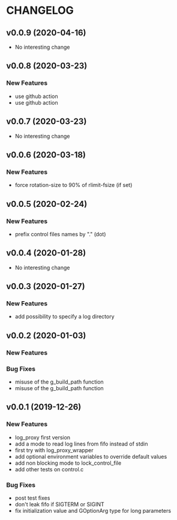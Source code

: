 # CHANGELOG



## v0.0.9 (2020-04-16)

- No interesting change


## v0.0.8 (2020-03-23)

### New Features
- use github action
- use github action






## v0.0.7 (2020-03-23)

- No interesting change


## v0.0.6 (2020-03-18)

### New Features
- force rotation-size to 90% of rlimit-fsize (if set)






## v0.0.5 (2020-02-24)

### New Features
- prefix control files names by "." (dot)






## v0.0.4 (2020-01-28)

- No interesting change


## v0.0.3 (2020-01-27)

### New Features
- add possibility to specify a log directory






## v0.0.2 (2020-01-03)

### New Features


### Bug Fixes
- misuse of the g_build_path function
- misuse of the g_build_path function





## v0.0.1 (2019-12-26)

### New Features
- log_proxy first version
- add a mode to read log lines from fifo instead of stdin
- first try with log_proxy_wrapper
- add optional environment variables to override default values
- add non blocking mode to lock_control_file
- add other tests on control.c


### Bug Fixes
- post test fixes
- don't leak fifo if SIGTERM or SIGINT
- fix initialization value and GOptionArg type for long parameters





